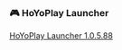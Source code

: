 ### 🎮 HoYoPlay Launcher

[HoYoPlay Launcher 1.0.5.88](https://autopatchhk.yuanshen.com/client_app/download/launcher/20240513154945_Z9PTR1tntRU1IfvL/GenshinImpact_install_202405121403.exe)
